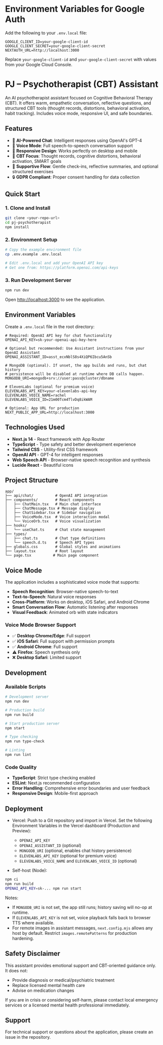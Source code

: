 # Environment Variables for Google Auth

Add the following to your `.env.local` file:

```
GOOGLE_CLIENT_ID=your-google-client-id
GOOGLE_CLIENT_SECRET=your-google-client-secret
NEXTAUTH_URL=http://localhost:3000
```

Replace `your-google-client-id` and `your-google-client-secret` with values from your Google Cloud Console.
# PJ – Psychotherapist (CBT) Assistant

An AI psychotherapist assistant focused on Cognitive Behavioral Therapy (CBT). It offers warm, empathetic conversation, reflective questions, and structured CBT tools (thought records, distortions, behavioral activation, habit tracking). Includes voice mode, responsive UI, and safe boundaries.

## Features

- 🤖 **AI-Powered Chat**: Intelligent responses using OpenAI's GPT-4
- 🎤 **Voice Mode**: Full speech-to-speech conversation support
- 📱 **Responsive Design**: Works perfectly on desktop and mobile
- 🧠 **CBT Focus**: Thought records, cognitive distortions, behavioral activation, SMART goals
- 💬 **Supportive Flow**: Gentle check-ins, reflective summaries, and optional structured exercises
- 🔒 **GDPR Compliant**: Proper consent handling for data collection

## Quick Start

### 1. Clone and Install

```bash
git clone <your-repo-url>
cd pj-psychotherapist
npm install
```

### 2. Environment Setup

```bash
# Copy the example environment file
cp .env.example .env.local

# Edit .env.local and add your OpenAI API key
# Get one from: https://platform.openai.com/api-keys
```

### 3. Run Development Server

```bash
npm run dev
```

Open [http://localhost:3000](http://localhost:3000) to see the application.

## Environment Variables

Create a `.env.local` file in the root directory:

```env
# Required: OpenAI API key for chat functionality
OPENAI_API_KEY=sk-your-openai-api-key-here

# Optional but recommended: Use Assistant instructions from your OpenAI Assistant
OPENAI_ASSISTANT_ID=asst_ecxNblS8s4XiQP6Ibcu5AnSb

# MongoDB (optional). If unset, the app builds and runs, but chat history
# persistence will be disabled at runtime where DB calls happen.
MONGODB_URI=mongodb+srv://user:pass@cluster/dbname

# ElevenLabs (optional for premium voice)
ELEVENLABS_API_KEY=your-elevenlabs-api-key
ELEVENLABS_VOICE_NAME=rachel
ELEVENLABS_VOICE_ID=21m00Tcm4TlvDq8ikWAM

# Optional: App URL for production
NEXT_PUBLIC_APP_URL=http://localhost:3000
```

## Technologies Used

- **Next.js 14** - React framework with App Router
- **TypeScript** - Type safety and better development experience
- **Tailwind CSS** - Utility-first CSS framework
- **OpenAI API** - GPT-4 for intelligent responses
- **Web Speech API** - Browser-native speech recognition and synthesis
- **Lucide React** - Beautiful icons

## Project Structure

```
app/
├── api/chat/          # OpenAI API integration
├── components/        # React components
│   ├── ChatMain.tsx   # Main chat interface
│   ├── ChatMessage.tsx # Message display
│   ├── ChatSidebar.tsx # Sidebar navigation
│   ├── VoiceMode.tsx  # Voice interaction modal
│   └── VoiceOrb.tsx   # Voice visualization
├── hooks/
│   └── useChat.ts     # Chat state management
├── types/
│   ├── chat.ts        # Chat type definitions
│   └── speech.d.ts    # Speech API types
├── globals.css        # Global styles and animations
├── layout.tsx         # Root layout
└── page.tsx          # Main page component
```

## Voice Mode

The application includes a sophisticated voice mode that supports:

- **Speech Recognition**: Browser-native speech-to-text
- **Text-to-Speech**: Natural voice responses
- **Cross-Platform**: Works on desktop, iOS Safari, and Android Chrome
- **Smart Conversation Flow**: Automatic listening after responses
- **Visual Feedback**: Animated orb with state indicators

### Voice Mode Browser Support

- ✅ **Desktop Chrome/Edge**: Full support
- ✅ **iOS Safari**: Full support with permission prompts
- ✅ **Android Chrome**: Full support
- ⚠️ **Firefox**: Speech synthesis only
- ❌ **Desktop Safari**: Limited support

## Development

### Available Scripts

```bash
# Development server
npm run dev

# Production build
npm run build

# Start production server
npm start

# Type checking
npm run type-check

# Linting
npm run lint
```

### Code Quality

- **TypeScript**: Strict type checking enabled
- **ESLint**: Next.js recommended configuration
- **Error Handling**: Comprehensive error boundaries and user feedback
- **Responsive Design**: Mobile-first approach

## Deployment

- Vercel: Push to a Git repository and import in Vercel. Set the following Environment Variables in the Vercel dashboard (Production and Preview):
  - `OPENAI_API_KEY`
  - `OPENAI_ASSISTANT_ID` (optional)
  - `MONGODB_URI` (optional, enables chat history persistence)
  - `ELEVENLABS_API_KEY` (optional for premium voice)
  - `ELEVENLABS_VOICE_NAME` and `ELEVENLABS_VOICE_ID` (optional)

- Self-host (Node):
```bash
npm ci
npm run build
OPENAI_API_KEY=sk-... npm run start
```

Notes:
- If `MONGODB_URI` is not set, the app still runs; history saving will no-op at runtime.
- If `ELEVENLABS_API_KEY` is not set, voice playback falls back to browser TTS where available.
- For remote images in assistant messages, `next.config.mjs` allows any host by default. Restrict `images.remotePatterns` for production hardening.

## Safety Disclaimer

This assistant provides emotional support and CBT-oriented guidance only. It does not:

- Provide diagnosis or medical/psychiatric treatment
- Replace licensed mental health care
- Advise on medication changes

If you are in crisis or considering self-harm, please contact local emergency services or a licensed mental health professional immediately.

## Support

For technical support or questions about the application, please create an issue in the repository.